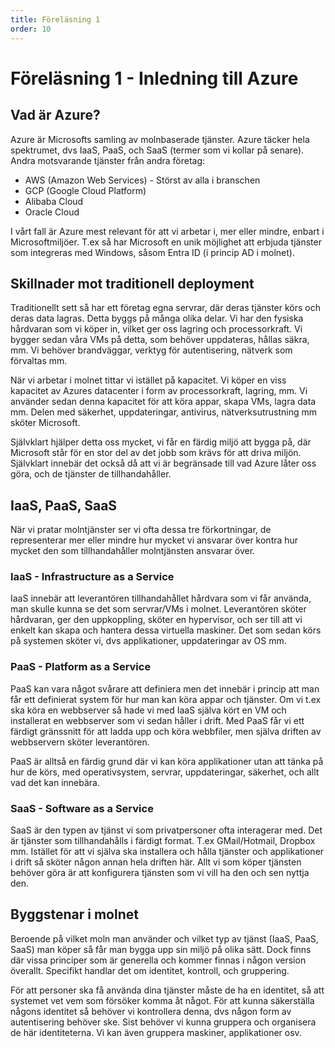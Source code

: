 ```yaml
---
title: Föreläsning 1
order: 10
---
```


# Föreläsning 1 - Inledning till Azure

## Vad är Azure?

Azure är Microsofts samling av molnbaserade tjänster. Azure täcker hela spektrumet, dvs IaaS, PaaS, och SaaS (termer som vi kollar på senare).  
Andra motsvarande tjänster från andra företag:

- AWS (Amazon Web Services) - Störst av alla i branschen
- GCP (Google Cloud Platform)
- Alibaba Cloud
- Oracle Cloud

I vårt fall är Azure mest relevant för att vi arbetar i, mer eller mindre, enbart i Microsoftmiljöer. T.ex så har Microsoft en unik möjlighet att erbjuda tjänster som integreras med Windows, såsom Entra ID (i princip AD i molnet).

## Skillnader mot traditionell deployment

Traditionellt sett så har ett företag egna servrar, där deras tjänster körs och deras data lagras. Detta byggs på många olika delar. Vi har den fysiska hårdvaran som vi köper in, vilket ger oss lagring och processorkraft. Vi bygger sedan våra VMs på detta, som behöver uppdateras, hållas säkra, mm. Vi behöver brandväggar, verktyg för autentisering, nätverk som förvaltas mm.

När vi arbetar i molnet tittar vi istället på kapacitet. Vi köper en viss kapacitet av Azures datacenter i form av processorkraft, lagring, mm. Vi använder sedan denna kapacitet för att köra appar, skapa VMs, lagra data mm. Delen med säkerhet, uppdateringar, antivirus, nätverksutrustning mm sköter Microsoft.

Självklart hjälper detta oss mycket, vi får en färdig miljö att bygga på, där Microsoft står för en stor del av det jobb som krävs för att driva miljön. Självklart innebär det också då att vi är begränsade till vad Azure låter oss göra, och de tjänster de tillhandahåller.

## IaaS, PaaS, SaaS

När vi pratar molntjänster ser vi ofta dessa tre förkortningar, de representerar mer eller mindre hur mycket vi ansvarar över kontra hur mycket den som tillhandahåller molntjänsten ansvarar över.

### IaaS - Infrastructure as a Service

IaaS innebär att leverantören tillhandahållet hårdvara som vi får använda, man skulle kunna se det som servrar/VMs i molnet. Leverantören sköter hårdvaran, ger den uppkoppling, sköter en hypervisor, och ser till att vi enkelt kan skapa och hantera dessa virtuella maskiner. Det som sedan körs på systemen sköter vi, dvs applikationer, uppdateringar av OS mm.

### PaaS - Platform as a Service

PaaS kan vara något svårare att definiera men det innebär i princip att man får ett definierat system för hur man kan köra appar och tjänster. Om vi t.ex ska köra en webbserver så hade vi med IaaS själva kört en VM och installerat en webbserver som vi sedan håller i drift. Med PaaS får vi ett färdigt gränssnitt för att ladda upp och köra webbfiler, men själva driften av webbservern sköter leverantören.

PaaS är alltså en färdig grund där vi kan köra applikationer utan att tänka på hur de körs, med operativsystem, servrar, uppdateringar, säkerhet, och allt vad det kan innebära.

### SaaS - Software as a Service

SaaS är den typen av tjänst vi som privatpersoner ofta interagerar med. Det är tjänster som tillhandahålls i färdigt format. T.ex GMail/Hotmail, Dropbox mm. Istället för att vi själva ska installera och hålla tjänster och applikationer i drift så sköter någon annan hela driften här. Allt vi som köper tjänsten behöver göra är att konfigurera tjänsten som vi vill ha den och sen nyttja den.

## Byggstenar i molnet

Beroende på vilket moln man använder och vilket typ av tjänst (IaaS, PaaS, SaaS) man köper så får man bygga upp sin miljö på olika sätt. Dock finns där vissa principer som är generella och kommer finnas i någon version överallt. Specifikt handlar det om identitet, kontroll, och gruppering.

För att personer ska få använda dina tjänster måste de ha en identitet, så att systemet vet vem som försöker komma åt något. För att kunna säkerställa någons identitet så behöver vi kontrollera denna, dvs någon form av autentisering behöver ske. Sist behöver vi kunna gruppera och organisera de här identiteterna. Vi kan även gruppera maskiner, applikationer osv.
